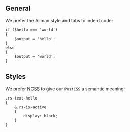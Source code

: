 General
-------

We prefer the Allman style and tabs to indent code:

```
if ($hello === 'world')
{
	$output = 'hello';
}
else
{
	$output = 'world';
}
```


Styles
------

We prefer [NCSS](https://github.com/redaxmedia/ncss) to give our `PostCSS` a semantic meaning:

```
.rs-text-hello
{
	&.rs-is-active
	{
		display: block;
	}
}
```